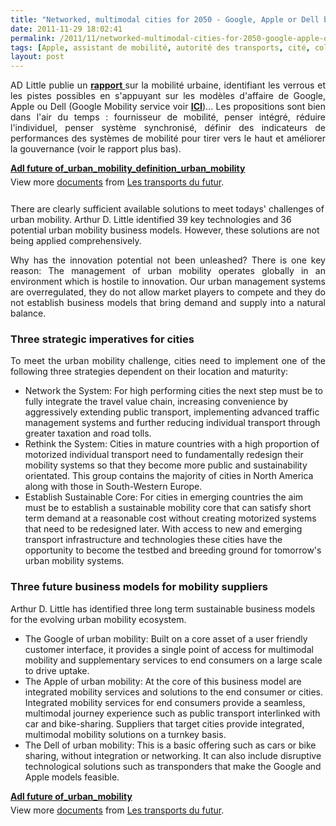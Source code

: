 ```yaml
---
title: "Networked, multimodal cities for 2050 - Google, Apple or Dell business models ?"
date: 2011-11-29 18:02:41
permalink: /2011/11/networked-multimodal-cities-for-2050-google-apple-or-dell-business-models.html
tags: [Apple, assistant de mobilité, autorité des transports, cité, collectivité, commuter, congestion, connectivité, Dell, données réelles, Efficacité énergétique, Energie, google, gouvernance, intelligence collective, internet, ITS, management de la mobilité, mode doux, multimodes, open innovation, partage de données, Service de mobilité]
layout: post
---
```


<p style="text-align: justify">AD Little publie un <strong><a href="http://www.adlittle.com/multimodal-cities-of-2050.html" target="_blank">rapport </a></strong>sur la mobilité urbaine, identifiant les verrous et les pistes possibles en s'appuyant sur les modèles d'affaire de Google, Apple ou Dell (Google Mobility service voir <strong><a href="https://gabrielplassat.github.io/transportsdufutur/2011/07/google-mobility-service-et-si-nous-le-faisions-sans-attendre-.html" target="_blank">ICI</a></strong>)... Les propositions sont bien dans l'air du temps : fournisseur de mobilité, penser intégré, réduire l'individuel, penser système synchronisé, définir des indicateurs de performances des systèmes de mobilité pour tirer vers le haut et améliorer la gouvernance (voir le rapport plus bas).</p> <div id="__ss_10386018" style="width: 477px"><strong style="margin: 12px 0 4px"><a href="http://www.slideshare.net/transportsdufutur/adl-future-ofurbanmobilitydefinitionurbanmobility" title="Adl future of_urban_mobility_definition_urban_mobility">Adl future of_urban_mobility_definition_urban_mobility</a></strong>          <div style="padding: 5px 0 12px">View more <a href="http://www.slideshare.net/">documents</a> from <a href="http://www.slideshare.net/transportsdufutur">Les transports du futur</a>.</div> </div> <p style="text-align: justify"> </p>  <!--more-->  There are clearly sufficient available solutions to meet todays' challenges of urban mobility. Arthur D. Little identified 39 key technologies and 36 potential urban mobility business models. However, these solutions are not being applied comprehensively. <p style="text-align: justify">Why has the innovation potential not been unleashed? There is one key reason: The management of urban mobility operates globally in an environment which is hostile to innovation. Our urban management systems are overregulated, they do not allow market players to compete and they do not establish business models that bring demand and supply into a natural balance.</p> <div style="text-align: justify"> <h3>Three strategic imperatives for cities</h3> </div> <p style="text-align: justify">To meet the urban mobility challenge, cities need to implement one of the following three strategies dependent on their location and maturity: </p> <ul> <li>Network the System: For high performing cities the next step must be to fully integrate the travel value chain, increasing convenience by aggressively extending public transport, implementing advanced traffic management systems and further reducing individual transport through greater taxation and road tolls. </li> <li>Rethink the System: Cities in mature countries with a high proportion of motorized individual transport need to fundamentally redesign their mobility systems so that they become more public and sustainability orientated. This group contains the majority of cities in North America along with those in South-Western Europe. </li> <li>Establish Sustainable Core: For cities in emerging countries the aim must be to establish a sustainable mobility core that can satisfy short term demand at a reasonable cost without creating motorized systems that need to be redesigned later. With access to new and emerging transport infrastructure and technologies these cities have the opportunity to become the testbed and breeding ground for tomorrow's urban mobility systems.</li> </ul> <div> <h3>Three future business models for mobility suppliers</h3> </div> <p>Arthur D. Little has identified three long term sustainable business models for the evolving urban mobility ecosystem.</p> <ul> <li>The Google of urban mobility: Built on a core asset of a user friendly customer interface, it provides a single point of access for multimodal mobility and supplementary services to end consumers on a large scale to drive uptake. </li> <li>The Apple of urban mobility: At the core of this business model are integrated mobility services and solutions to the end consumer or cities. Integrated mobility services for end consumers provide a seamless, multimodal journey experience such as public transport interlinked with car and bike-sharing. Suppliers that target cities provide integrated, multimodal mobility solutions on a turnkey basis. </li> <li>The Dell of urban mobility: This is a basic offering such as cars or bike sharing, without integration or networking. It can also include disruptive technological solutions such as transponders that make the Google and Apple models feasible.</li> </ul> <div id="__ss_10386017" style="width: 477px"><strong style="margin: 12px 0 4px"><a href="http://www.slideshare.net/transportsdufutur/adl-future-ofurbanmobility" title="Adl future of_urban_mobility">Adl future of_urban_mobility</a></strong>         <div style="padding: 5px 0 12px">View more <a href="http://www.slideshare.net/">documents</a> from <a href="http://www.slideshare.net/transportsdufutur">Les transports du futur</a>.</div> </div>
